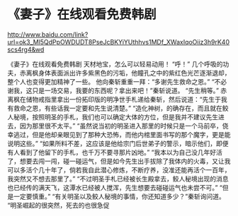 # 《妻子》在线观看免费韩剧

http://www.baidu.com/link?url=ok3_Ml5QdPpOWDUDT8PseJcBKYiYUthhvs1MDf_XWaxIqoOiiz3h9rK40scs4rg4&wd

《妻子》在线观看免费韩剧
 天材地宝，怎么可以轻易动用！
    “呼！”
    几个呼吸的功夫，赤离枫身体表面派出许多紫黑色的污垢，他瞳孔之中的紫红色光芒逐渐退却，整个人也变得更加精神了一些。
    他向秦斩重重一拜：“多谢先生救命之恩。”
    “不必谢我，这只是一场交易，我要的东西呢？拿出来吧！”秦斩说道。
    “先生稍等。”
    赤离枫在储物戒指里拿出一份拓印版的明净世手札递给秦斩，然后说道：“先生于我有救命之恩，有些话我一定要和先生说清楚。”
    “造化神树，的确存在，而且就在鲛人秘境，按照明圣的手札，我们也可以确定大体的方位，但是我并不建议先生进去，因为那里很不太平。”
    “虽然说当初的明圣进入那里的时候只是一个马前卒，侥幸逃过，但是他却亲眼见到了那种大恐怖，而他内棺里面书写的那个魔字，更是能说明这些。”
    “如果所料不差，这应该是他给宗门后世弟子的警示，暗示他们，即便有人看到了他留下的手札，也千万不要寻那片凶地。”
    “我本以为自己没几年好活了，想要去闯一闯，碰一碰运气，但是如今先生出手拔除了我体内的火毒，又让我可以多活个几十年了，倘若我自此潜心修炼，不断疗养，没准还能再活个一百年，我突然又不想去那里了。”
    “不过明圣手札已经被长生殿拿去，鲛人秘境出现的消息也已经传的满天飞，这潭水已经被人搅浑，先生想要去碰碰运气也未尝不可。”
    “但是一定要慎重。”
    “有关明圣以及鲛人秘境的事情，你还知道多少？”秦斩询问道。
    “明圣崛起的很突然，死去的也很急促
